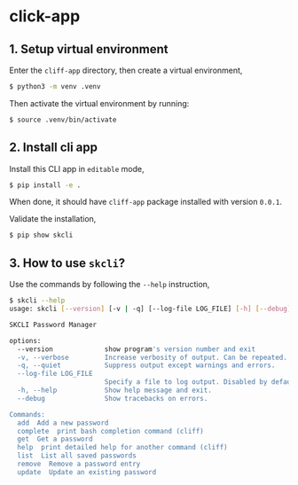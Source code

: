 # click-app

## 1. Setup virtual environment

Enter the `cliff-app` directory, then create a virtual environment,

```bash
$ python3 -m venv .venv
```

Then activate the virtual environment by running:

```bash
$ source .venv/bin/activate
```

## 2. Install cli app

Install this CLI app in `editable` mode,

```bash
$ pip install -e .
```

When done, it should have `cliff-app` package installed with version `0.0.1`.

Validate the installation,

```bash
$ pip show skcli
```

## 3. How to use `skcli`?

Use the commands by following the `--help` instruction,

```bash
$ skcli --help
usage: skcli [--version] [-v | -q] [--log-file LOG_FILE] [-h] [--debug]

SKCLI Password Manager

options:
  --version             show program's version number and exit
  -v, --verbose         Increase verbosity of output. Can be repeated.
  -q, --quiet           Suppress output except warnings and errors.
  --log-file LOG_FILE
                        Specify a file to log output. Disabled by default.
  -h, --help            Show help message and exit.
  --debug               Show tracebacks on errors.

Commands:
  add  Add a new password
  complete  print bash completion command (cliff)
  get  Get a password
  help  print detailed help for another command (cliff)
  list  List all saved passwords
  remove  Remove a password entry
  update  Update an existing password

```
